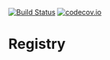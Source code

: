 [![Build Status](https://api.travis-ci.org/symbiote-h2020/registry.svg?branch=staging)](https://api.travis-ci.org/symbiote-h2020/registry)
[![codecov.io](https://codecov.io/github/symbiote-h2020/registry/branch/staging/graph/badge.svg)](https://codecov.io/github/symbiote-h2020/registry)

# Registry

